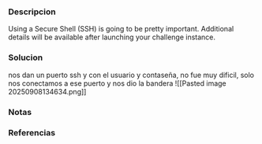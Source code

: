 ### Descripcion
Using a Secure Shell (SSH) is going to be pretty important.
Additional details will be available after launching your challenge instance.

### Solucion
nos dan un puerto ssh y con el usuario y contaseña, no fue muy dificil, solo nos conectamos a ese puerto y nos dio la bandera
![[Pasted image 20250908134634.png]]

### Notas


### Referencias